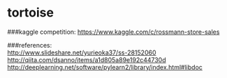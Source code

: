 # tortoise

###kaggle competition:
https://www.kaggle.com/c/rossmann-store-sales  

###references:  
http://www.slideshare.net/yurieoka37/ss-28152060  
http://qiita.com/dsanno/items/a1d805a89e192c44730d  
http://deeplearning.net/software/pylearn2/library/index.html#libdoc
